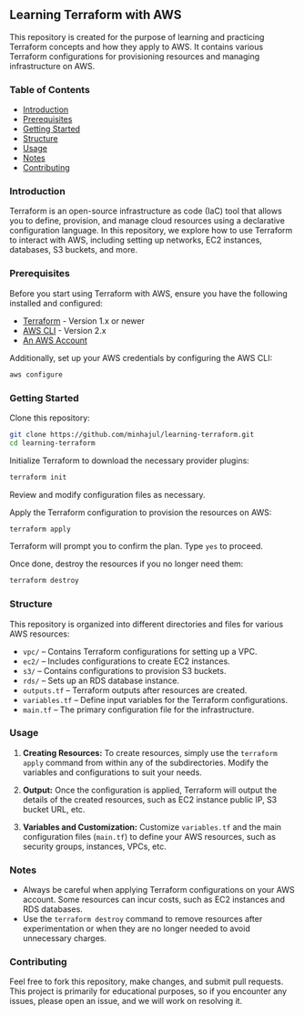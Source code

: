 ## Learning Terraform with AWS

This repository is created for the purpose of learning and practicing Terraform concepts and how they apply to AWS. It contains various Terraform configurations for provisioning resources and managing infrastructure on AWS.

### Table of Contents

- [Introduction](#introduction)
- [Prerequisites](#prerequisites)
- [Getting Started](#getting-started)
- [Structure](#structure)
- [Usage](#usage)
- [Notes](#notes)
- [Contributing](#contributing)

### Introduction

Terraform is an open-source infrastructure as code (IaC) tool that allows you to define, provision, and manage cloud resources using a declarative configuration language. In this repository, we explore how to use Terraform to interact with AWS, including setting up networks, EC2 instances, databases, S3 buckets, and more.

### Prerequisites

Before you start using Terraform with AWS, ensure you have the following installed and configured:

- [Terraform](https://www.terraform.io/downloads.html) - Version 1.x or newer
- [AWS CLI](https://aws.amazon.com/cli/) - Version 2.x
- [An AWS Account](https://aws.amazon.com/)

Additionally, set up your AWS credentials by configuring the AWS CLI:

```bash
aws configure
```

### Getting Started

Clone this repository:

```bash
git clone https://github.com/minhajul/learning-terraform.git
cd learning-terraform
```

Initialize Terraform to download the necessary provider plugins:

```bash
terraform init
```

Review and modify configuration files as necessary.

Apply the Terraform configuration to provision the resources on AWS:

```bash
terraform apply
```

Terraform will prompt you to confirm the plan. Type `yes` to proceed.

Once done, destroy the resources if you no longer need them:

```bash
terraform destroy
```

### Structure

This repository is organized into different directories and files for various AWS resources:

- `vpc/` – Contains Terraform configurations for setting up a VPC.
- `ec2/` – Includes configurations to create EC2 instances.
- `s3/` – Contains configurations to provision S3 buckets.
- `rds/` – Sets up an RDS database instance.
- `outputs.tf` – Terraform outputs after resources are created.
- `variables.tf` – Define input variables for the Terraform configurations.
- `main.tf` – The primary configuration file for the infrastructure.

### Usage

1. **Creating Resources:** To create resources, simply use the `terraform apply` command from within any of the subdirectories. Modify the variables and configurations to suit your needs.

2. **Output:** Once the configuration is applied, Terraform will output the details of the created resources, such as EC2 instance public IP, S3 bucket URL, etc.

3. **Variables and Customization:** Customize `variables.tf` and the main configuration files (`main.tf`) to define your AWS resources, such as security groups, instances, VPCs, etc.

### Notes

- Always be careful when applying Terraform configurations on your AWS account. Some resources can incur costs, such as EC2 instances and RDS databases.
- Use the `terraform destroy` command to remove resources after experimentation or when they are no longer needed to avoid unnecessary charges.

### Contributing

Feel free to fork this repository, make changes, and submit pull requests. This project is primarily for educational purposes, so if you encounter any issues, please open an issue, and we will work on resolving it.